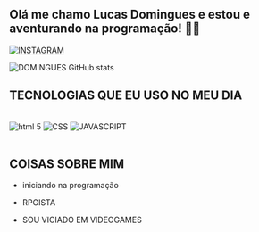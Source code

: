 ## Olá me chamo Lucas Domingues e estou e aventurando na programação! 🧙🏻

[![INSTAGRAM](https://img.shields.io/badge/Instagram-E4405F?style=for-the-badge&logo=instagram&logoColor=whit)](https://www.instagram.com/lucasdomingues06?igsh=MWV5Z2FsdGk1dTNpMQ==)


![DOMINGUES GitHub stats](https://github-readme-stats.vercel.app/api?username=LUCASDOMINGUES06&show_icons=true&theme=radical)

## TECNOLOGIAS QUE EU USO NO MEU DIA 
<div style= "display: inline_block"><br/>
<img alt="html 5"src="https://img.shields.io/badge/HTML-239120?style=for-the-badge&logo=html5&logoColor=white">
<img alt="CSS"src="https://img.shields.io/badge/CSS-239120?&style=for-the-badge&logo=css3&logoColor=white">
<img alt="JAVASCRIPT"src="https://img.shields.io/badge/JavaScript-F7DF1E?style=for-the-badge&logo=javascript&logoColor=black">
</div><br>

COISAS SOBRE MIM
-
- iniciando na programação

- RPGISTA 

- SOU VICIADO EM VIDEOGAMES
